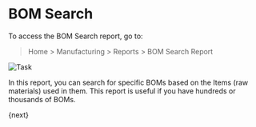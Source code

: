 <!-- add-breadcrumbs -->
# BOM Search

To access the BOM Search report, go to:

> Home > Manufacturing > Reports > BOM Search Report

<img class="screenshot" alt="Task" src="{{docs_base_url}}/assets/img/manufacturing/bom-search.png">

In this report, you can search for specific BOMs based on the Items (raw materials) used in them. This report is useful if you have hundreds or thousands of BOMs.

{next}
